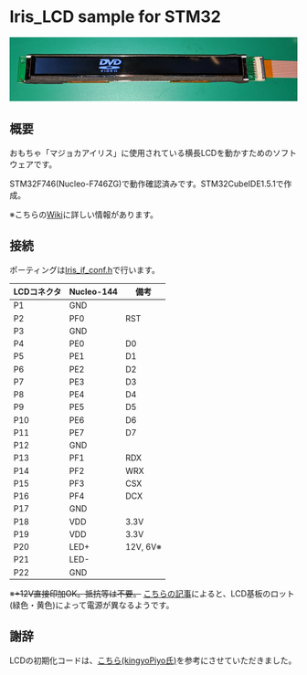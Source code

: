 # Iris_LCD sample for STM32

![Sample Image](./img/dvd.png)

## 概要

おもちゃ「マジョカアイリス」に使用されている横長LCDを動かすためのソフトウェアです。

STM32F746(Nucleo-F746ZG)で動作確認済みです。STM32CubeIDE1.5.1で作成。

※こちらの[Wiki](https://github.com/htlabnet/inside_magimajopures/wiki)に詳しい情報があります。

## 接続

ポーティングは[Iris_if_conf.h](./STM32_proj/Core/Inc/Iris_if_conf.h)で行います。

|  LCDコネクタ  |  Nucleo-144  |  備考  |
| ---- | ---- | ---- |
|  P1  |  GND  |
|  P2  |  PF0  | RST |
|  P3  |  GND  |
|  P4  |  PE0  | D0 |
|  P5  |  PE1  | D1 |
|  P6  |  PE2  | D2 |
|  P7  |  PE3  | D3 |
|  P8  |  PE4  | D4 |
|  P9  |  PE5  | D5 |
|  P10  |  PE6  | D6 |
|  P11  |  PE7  | D7 |
|  P12  |  GND  |
|  P13  |  PF1  | RDX |
|  P14  |  PF2  | WRX |
|  P15  |  PF3  | CSX |
|  P16  |  PF4  | DCX |
|  P17  |  GND  |
|  P18  |  VDD | 3.3V |
|  P19  |  VDD  | 3.3V |
|  P20  |  LED+  | 12V, 6V※ |
|  P21  |  LED-  |
|  P22  |  GND  |

※~~+12V直接印加OK。抵抗等は不要。~~
 [こちらの記事](https://github.com/htlabnet/inside_magimajopures/wiki/sushi_chika)によると、LCD基板のロット(緑色・黄色)によって電源が異なるようです。


## 謝辞

LCDの初期化コードは、[こちら(kingyoPiyo氏)](https://github.com/kingyoPiyo/TFT_Test_48x640/blob/main/TFT_Test/TFT_Test.ino)を参考にさせていただきました。
